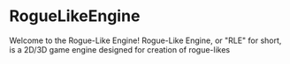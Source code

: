 # RogueLikeEngine
Welcome to the Rogue-Like Engine! Rogue-Like Engine, or "RLE" for short, is a 2D/3D game engine designed for creation of rogue-likes
